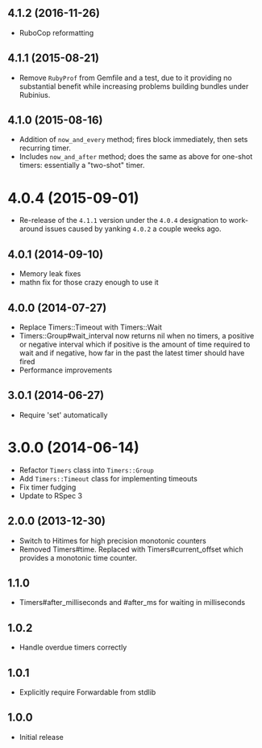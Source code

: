 ## 4.1.2 (2016-11-26)

* RuboCop reformatting

## 4.1.1 (2015-08-21)

* Remove `RubyProf` from Gemfile and a test, due to it providing no substantial benefit while increasing problems building bundles under Rubinius.

## 4.1.0 (2015-08-16)

* Addition of `now_and_every` method; fires block immediately, then sets recurring timer.
* Includes `now_and_after` method; does the same as above for one-shot timers: essentially a "two-shot" timer.

# 4.0.4 (2015-09-01)

* Re-release of the `4.1.1` version under the `4.0.4` designation to work-around issues caused by yanking `4.0.2` a couple weeks ago.

## 4.0.1 (2014-09-10)

* Memory leak fixes
* mathn fix for those crazy enough to use it

## 4.0.0 (2014-07-27)

* Replace Timers::Timeout with Timers::Wait
* Timers::Group#wait_interval now returns nil when no timers, a positive or
  negative interval which if positive is the amount of time required to wait
  and if negative, how far in the past the latest timer should have fired
* Performance improvements

## 3.0.1 (2014-06-27)

* Require 'set' automatically

# 3.0.0 (2014-06-14)

* Refactor `Timers` class into `Timers::Group`
* Add `Timers::Timeout` class for implementing timeouts
* Fix timer fudging
* Update to RSpec 3

## 2.0.0 (2013-12-30)

* Switch to Hitimes for high precision monotonic counters
* Removed Timers#time. Replaced with Timers#current_offset which provides a
  monotonic time counter.

## 1.1.0

* Timers#after_milliseconds and #after_ms for waiting in milliseconds

## 1.0.2

* Handle overdue timers correctly

## 1.0.1

* Explicitly require Forwardable from stdlib

## 1.0.0

* Initial release
